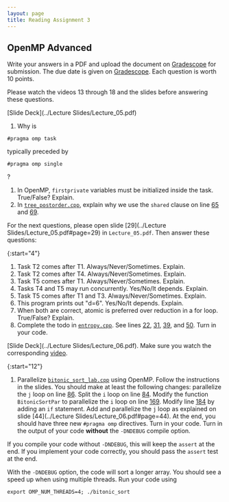 ```yaml
---
layout: page
title: Reading Assignment 3
---
```


## OpenMP Advanced

Write your answers in a PDF and upload the document on [Gradescope](https://www.gradescope.com/courses/258024) for submission. The due date is given on [Gradescope](https://www.gradescope.com/courses/258024). Each question is worth 10 points. 

Please watch the videos 13 through 18 and the slides before answering these questions.

[Slide Deck](../Lecture Slides/Lecture_05.pdf)

1. Why is
```
#pragma omp task
```
typically preceded by
```
#pragma omp single
```
?
1. In OpenMP, `firstprivate` variables must be initialized inside the task. True/False? Explain.
1. In [`tree_postorder.cpp`](https://github.com/EricDarve/cme213-spring-2021/blob/main/Code/Lecture_05/tree_postorder.cpp), explain why we use the `shared` clause on line [65](https://github.com/EricDarve/cme213-spring-2021/blob/main/Code/Lecture_05/tree_postorder.cpp#L65) and [69](https://github.com/EricDarve/cme213-spring-2021/blob/main/Code/Lecture_05/tree_postorder.cpp#L69).

For the next questions, please open slide [29](../Lecture Slides/Lecture_05.pdf#page=29) in `Lecture_05.pdf`. Then answer these questions:

{:start="4"}
1. Task T2 comes after T1. Always/Never/Sometimes. Explain.
1. Task T2 comes after T4. Always/Never/Sometimes. Explain.
1. Task T5 comes after T1. Always/Never/Sometimes. Explain.
1. Tasks T4 and T5 may run concurrently. Yes/No/It depends. Explain.
1. Task T5 comes after T1 and T3. Always/Never/Sometimes. Explain.
1. This program prints out "d=6". Yes/No/It depends. Explain.
1. When both are correct, atomic is preferred over reduction in a for loop. True/False? Explain.
1. Complete the todo in [`entropy.cpp`](https://github.com/EricDarve/cme213-spring-2021/blob/main/Code/Lecture_05/entropy.cpp). See lines [22](https://github.com/EricDarve/cme213-spring-2021/blob/main/Code/Lecture_05/entropy.cpp#L22), [31](https://github.com/EricDarve/cme213-spring-2021/blob/main/Code/Lecture_05/entropy.cpp#L31), [39](https://github.com/EricDarve/cme213-spring-2021/blob/main/Code/Lecture_05/entropy.cpp#L39), and [50](https://github.com/EricDarve/cme213-spring-2021/blob/main/Code/Lecture_05/entropy.cpp#L50). Turn in your code.

[Slide Deck](../Lecture Slides/Lecture_06.pdf). Make sure you watch the corresponding [video](https://stanford-pilot.hosted.panopto.com/Panopto/Pages/Viewer.aspx?id=29690a03-da5e-468c-bdfb-ad060014f654).

{:start="12"}
1. Parallelize [`bitonic_sort_lab.cpp`](https://github.com/EricDarve/cme213-spring-2021/blob/main/Code/Lecture_06/bitonic_sort_lab.cpp) using OpenMP. Follow the instructions in the slides. You should make at least the following changes: parallelize the `j` loop on line [86](https://github.com/EricDarve/cme213-spring-2021/blob/main/Code/Lecture_06/bitonic_sort_lab.cpp#L86). Split the `i` loop on line [84](https://github.com/EricDarve/cme213-spring-2021/blob/main/Code/Lecture_06/bitonic_sort_lab.cpp#L84). Modify the function `BitonicSortPar` to parallelize the `i` loop on line [169](https://github.com/EricDarve/cme213-spring-2021/blob/main/Code/Lecture_06/bitonic_sort_lab.cpp#L169). Modify line [184](https://github.com/EricDarve/cme213-spring-2021/blob/main/Code/Lecture_06/bitonic_sort_lab.cpp#L184) by adding an `if` statement. Add and parallelize the `j` loop as explained on slide [44](../Lecture Slides/Lecture_06.pdf#page=44). At the end, you should have three new `#pragma omp` directives. Turn in your code. Turn in the output of your code **without** the `-DNDEBUG` compile option.

If you compile your code without `-DNDEBUG`, this will keep the `assert` at the end. If you implement your code correctly, you should pass the `assert` test at the end.

With the `-DNDEBUG` option, the code will sort a longer array. You should see a speed up when using multiple threads. Run your code using

```
export OMP_NUM_THREADS=4; ./bitonic_sort
```